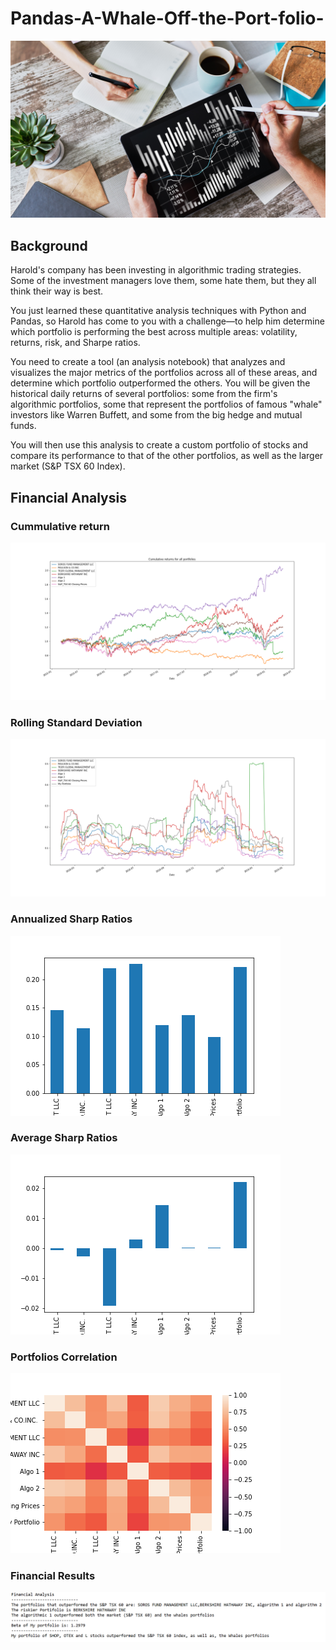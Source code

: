 # Pandas-A-Whale-Off-the-Port-folio-

![Portfolio](portfolio.jpg.png)

## Background
Harold's company has been investing in algorithmic trading strategies. Some of the investment managers love them, some hate them, but they all think their way is best.

You just learned these quantitative analysis techniques with Python and Pandas, so Harold has come to you with a challenge—to help him determine which portfolio is performing the best across multiple areas: volatility, returns, risk, and Sharpe ratios.

You need to create a tool (an analysis notebook) that analyzes and visualizes the major metrics of the portfolios across all of these areas, and determine which portfolio outperformed the others. You will be given the historical daily returns of several portfolios: some from the firm's algorithmic portfolios, some that represent the portfolios of famous "whale" investors like Warren Buffett, and some from the big hedge and mutual funds. 

You will then use this analysis to create a custom portfolio of stocks and compare its performance to that of the other portfolios, as well as the larger market (S&P TSX 60 Index).

## Financial Analysis

### Cummulative return

![Cum_return](Images/cum_returns.png)

### Rolling Standard Deviation

![rolling](Images/rolling_sd.png)

### Annualized Sharp Ratios

![annual_sharp](Images/annualized_sharpe_ratios.png)

### Average Sharp Ratios

![ave_sharp](Images/averaging_sharpe_ratios.png)

### Portfolios Correlation

![corr](Images/correlation.png)

### Financial Results

![results](Images/financial_results.png)